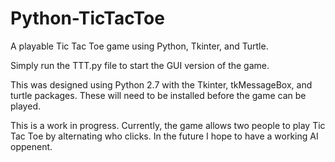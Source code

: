 # Python-TicTacToe
A playable Tic Tac Toe game using Python, Tkinter, and Turtle.

Simply run the TTT.py file to start the GUI version of the game. 

This was designed using Python 2.7 with the Tkinter, tkMessageBox, and turtle packages. These will need to be installed before the game can be played.

This is a work in progress. Currently, the game allows two people to play Tic Tac Toe by alternating who clicks. In the future I hope to have a working AI oppenent. 
